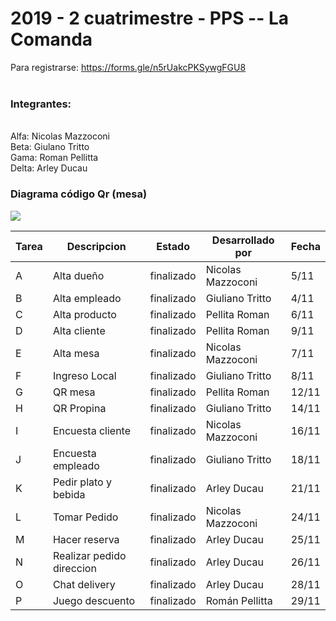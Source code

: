 <h1>
2019 - 2 cuatrimestre - PPS -- La Comanda
</h1>


Para registrarse: https://forms.gle/n5rUakcPKSywgFGU8
<br>
<br>
<h3>Integrantes:</h3>
<br>
Alfa: Nicolas Mazzoconi<br>
Beta: Giulano Tritto<br>
Gama: Roman Pellitta<br>
Delta: Arley Ducau
<br>
<h3>Diagrama código Qr (mesa)</h3>
<img src="https://github.com/maxineiner/2019_TP_PPS_Comanda_2_cuatri/blob/master/Diagrama_QR_MESA.jpg"/>

| Tarea | Descripcion | Estado | Desarrollado por | Fecha
|---|---|---|---|---|
| A | Alta dueño | finalizado | Nicolas Mazzoconi | 5/11
| B | Alta empleado | finalizado | Giuliano Tritto | 4/11
| C | Alta producto | finalizado | Pellita Roman | 6/11
| D | Alta cliente | finalizado | Pellita Roman | 9/11
| E | Alta mesa | finalizado | Nicolas Mazzoconi | 7/11
| F | Ingreso Local | finalizado | Giuliano Tritto | 8/11
| G | QR mesa | finalizado | Pellita Roman | 12/11
| H | QR Propina | finalizado | Giuliano Tritto | 14/11
| I | Encuesta cliente | finalizado | Nicolas Mazzoconi | 16/11
| J | Encuesta empleado | finalizado | Giuliano Tritto | 18/11
| K | Pedir plato y bebida | finalizado | Arley Ducau | 21/11
| L | Tomar Pedido | finalizado | Nicolas Mazzoconi | 24/11
| M | Hacer reserva | finalizado | Arley Ducau | 25/11
| N | Realizar pedido direccion | finalizado | Arley Ducau | 26/11
| O | Chat delivery | finalizado | Arley Ducau | 28/11
| P | Juego descuento | finalizado | Román Pellitta | 29/11





